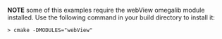 **NOTE** some of this examples require the webView omegalib module installed.
Use the following command in your build directory to install it:
```
> cmake -DMODULES="webView"
```
